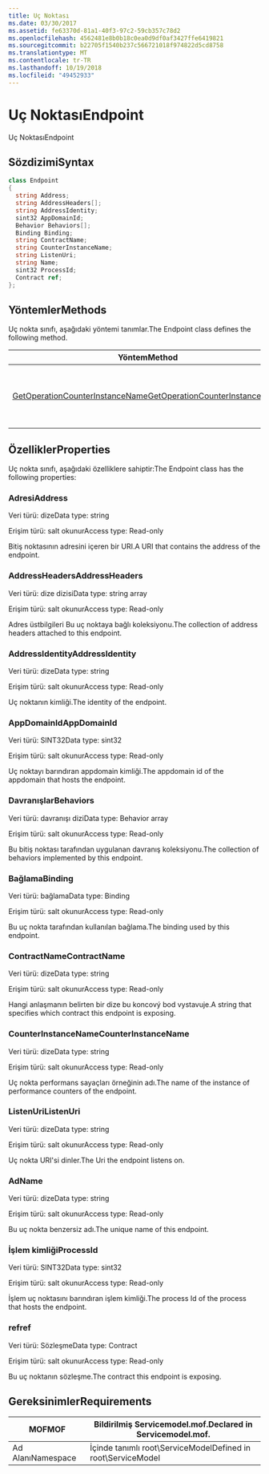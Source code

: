 ```yaml
---
title: Uç Noktası
ms.date: 03/30/2017
ms.assetid: fe63370d-81a1-40f3-97c2-59cb357c78d2
ms.openlocfilehash: 4562481e8b0b18c0ea0d9df0af3427ffe6419821
ms.sourcegitcommit: b22705f1540b237c566721018f974822d5cd8758
ms.translationtype: MT
ms.contentlocale: tr-TR
ms.lasthandoff: 10/19/2018
ms.locfileid: "49452933"
---
```

# <a name="endpoint"></a><span data-ttu-id="bd47d-102">Uç Noktası</span><span class="sxs-lookup"><span data-stu-id="bd47d-102">Endpoint</span></span>
<span data-ttu-id="bd47d-103">Uç Noktası</span><span class="sxs-lookup"><span data-stu-id="bd47d-103">Endpoint</span></span>  
  
## <a name="syntax"></a><span data-ttu-id="bd47d-104">Sözdizimi</span><span class="sxs-lookup"><span data-stu-id="bd47d-104">Syntax</span></span>  
  
```csharp
class Endpoint  
{  
  string Address;  
  string AddressHeaders[];  
  string AddressIdentity;  
  sint32 AppDomainId;  
  Behavior Behaviors[];  
  Binding Binding;  
  string ContractName;  
  string CounterInstanceName;  
  string ListenUri;  
  string Name;  
  sint32 ProcessId;  
  Contract ref;  
};  
```  
  
## <a name="methods"></a><span data-ttu-id="bd47d-105">Yöntemler</span><span class="sxs-lookup"><span data-stu-id="bd47d-105">Methods</span></span>  
 <span data-ttu-id="bd47d-106">Uç nokta sınıfı, aşağıdaki yöntemi tanımlar.</span><span class="sxs-lookup"><span data-stu-id="bd47d-106">The Endpoint class defines the following method.</span></span>  
  
|<span data-ttu-id="bd47d-107">Yöntem</span><span class="sxs-lookup"><span data-stu-id="bd47d-107">Method</span></span>|<span data-ttu-id="bd47d-108">Açıklama</span><span class="sxs-lookup"><span data-stu-id="bd47d-108">Description</span></span>|  
|------------|-----------------|  
|[<span data-ttu-id="bd47d-109">GetOperationCounterInstanceName</span><span class="sxs-lookup"><span data-stu-id="bd47d-109">GetOperationCounterInstanceName</span></span>](../../../../../docs/framework/wcf/diagnostics/wmi/getoperationcounterinstancename.md)|<span data-ttu-id="bd47d-110">İşlemi performans sayacı örneği adını alır.</span><span class="sxs-lookup"><span data-stu-id="bd47d-110">Retrieves the operation performance counter instance name</span></span>|  
  
## <a name="properties"></a><span data-ttu-id="bd47d-111">Özellikler</span><span class="sxs-lookup"><span data-stu-id="bd47d-111">Properties</span></span>  
 <span data-ttu-id="bd47d-112">Uç nokta sınıfı, aşağıdaki özelliklere sahiptir:</span><span class="sxs-lookup"><span data-stu-id="bd47d-112">The Endpoint class has the following properties:</span></span>  
  
### <a name="address"></a><span data-ttu-id="bd47d-113">Adresi</span><span class="sxs-lookup"><span data-stu-id="bd47d-113">Address</span></span>  
 <span data-ttu-id="bd47d-114">Veri türü: dize</span><span class="sxs-lookup"><span data-stu-id="bd47d-114">Data type: string</span></span>  
  
 <span data-ttu-id="bd47d-115">Erişim türü: salt okunur</span><span class="sxs-lookup"><span data-stu-id="bd47d-115">Access type: Read-only</span></span>  
  
 <span data-ttu-id="bd47d-116">Bitiş noktasının adresini içeren bir URI.</span><span class="sxs-lookup"><span data-stu-id="bd47d-116">A URI that contains the address of the endpoint.</span></span>  
  
### <a name="addressheaders"></a><span data-ttu-id="bd47d-117">AddressHeaders</span><span class="sxs-lookup"><span data-stu-id="bd47d-117">AddressHeaders</span></span>  
 <span data-ttu-id="bd47d-118">Veri türü: dize dizisi</span><span class="sxs-lookup"><span data-stu-id="bd47d-118">Data type: string array</span></span>  
  
 <span data-ttu-id="bd47d-119">Erişim türü: salt okunur</span><span class="sxs-lookup"><span data-stu-id="bd47d-119">Access type: Read-only</span></span>  
  
 <span data-ttu-id="bd47d-120">Adres üstbilgileri Bu uç noktaya bağlı koleksiyonu.</span><span class="sxs-lookup"><span data-stu-id="bd47d-120">The collection of address headers attached to this endpoint.</span></span>  
  
### <a name="addressidentity"></a><span data-ttu-id="bd47d-121">AddressIdentity</span><span class="sxs-lookup"><span data-stu-id="bd47d-121">AddressIdentity</span></span>  
 <span data-ttu-id="bd47d-122">Veri türü: dize</span><span class="sxs-lookup"><span data-stu-id="bd47d-122">Data type: string</span></span>  
  
 <span data-ttu-id="bd47d-123">Erişim türü: salt okunur</span><span class="sxs-lookup"><span data-stu-id="bd47d-123">Access type: Read-only</span></span>  
  
 <span data-ttu-id="bd47d-124">Uç noktanın kimliği.</span><span class="sxs-lookup"><span data-stu-id="bd47d-124">The identity of the endpoint.</span></span>  
  
### <a name="appdomainid"></a><span data-ttu-id="bd47d-125">AppDomainId</span><span class="sxs-lookup"><span data-stu-id="bd47d-125">AppDomainId</span></span>  
 <span data-ttu-id="bd47d-126">Veri türü: SINT32</span><span class="sxs-lookup"><span data-stu-id="bd47d-126">Data type: sint32</span></span>  
  
 <span data-ttu-id="bd47d-127">Erişim türü: salt okunur</span><span class="sxs-lookup"><span data-stu-id="bd47d-127">Access type: Read-only</span></span>  
  
 <span data-ttu-id="bd47d-128">Uç noktayı barındıran appdomain kimliği.</span><span class="sxs-lookup"><span data-stu-id="bd47d-128">The appdomain id of the appdomain that hosts the endpoint.</span></span>  
  
### <a name="behaviors"></a><span data-ttu-id="bd47d-129">Davranışlar</span><span class="sxs-lookup"><span data-stu-id="bd47d-129">Behaviors</span></span>  
 <span data-ttu-id="bd47d-130">Veri türü: davranışı dizi</span><span class="sxs-lookup"><span data-stu-id="bd47d-130">Data type: Behavior array</span></span>  
  
 <span data-ttu-id="bd47d-131">Erişim türü: salt okunur</span><span class="sxs-lookup"><span data-stu-id="bd47d-131">Access type: Read-only</span></span>  
  
 <span data-ttu-id="bd47d-132">Bu bitiş noktası tarafından uygulanan davranış koleksiyonu.</span><span class="sxs-lookup"><span data-stu-id="bd47d-132">The collection of behaviors implemented by this endpoint.</span></span>  
  
### <a name="binding"></a><span data-ttu-id="bd47d-133">Bağlama</span><span class="sxs-lookup"><span data-stu-id="bd47d-133">Binding</span></span>  
 <span data-ttu-id="bd47d-134">Veri türü: bağlama</span><span class="sxs-lookup"><span data-stu-id="bd47d-134">Data type: Binding</span></span>  
  
 <span data-ttu-id="bd47d-135">Erişim türü: salt okunur</span><span class="sxs-lookup"><span data-stu-id="bd47d-135">Access type: Read-only</span></span>  
  
 <span data-ttu-id="bd47d-136">Bu uç nokta tarafından kullanılan bağlama.</span><span class="sxs-lookup"><span data-stu-id="bd47d-136">The binding used by this endpoint.</span></span>  
  
### <a name="contractname"></a><span data-ttu-id="bd47d-137">ContractName</span><span class="sxs-lookup"><span data-stu-id="bd47d-137">ContractName</span></span>  
 <span data-ttu-id="bd47d-138">Veri türü: dize</span><span class="sxs-lookup"><span data-stu-id="bd47d-138">Data type: string</span></span>  
  
 <span data-ttu-id="bd47d-139">Erişim türü: salt okunur</span><span class="sxs-lookup"><span data-stu-id="bd47d-139">Access type: Read-only</span></span>  
  
 <span data-ttu-id="bd47d-140">Hangi anlaşmanın belirten bir dize bu koncový bod vystavuje.</span><span class="sxs-lookup"><span data-stu-id="bd47d-140">A string that specifies which contract this endpoint is exposing.</span></span>  
  
### <a name="counterinstancename"></a><span data-ttu-id="bd47d-141">CounterInstanceName</span><span class="sxs-lookup"><span data-stu-id="bd47d-141">CounterInstanceName</span></span>  
 <span data-ttu-id="bd47d-142">Veri türü: dize</span><span class="sxs-lookup"><span data-stu-id="bd47d-142">Data type: string</span></span>  
  
 <span data-ttu-id="bd47d-143">Erişim türü: salt okunur</span><span class="sxs-lookup"><span data-stu-id="bd47d-143">Access type: Read-only</span></span>  
  
 <span data-ttu-id="bd47d-144">Uç nokta performans sayaçları örneğinin adı.</span><span class="sxs-lookup"><span data-stu-id="bd47d-144">The name of the instance of performance counters of the endpoint.</span></span>  
  
### <a name="listenuri"></a><span data-ttu-id="bd47d-145">ListenUri</span><span class="sxs-lookup"><span data-stu-id="bd47d-145">ListenUri</span></span>  
 <span data-ttu-id="bd47d-146">Veri türü: dize</span><span class="sxs-lookup"><span data-stu-id="bd47d-146">Data type: string</span></span>  
  
 <span data-ttu-id="bd47d-147">Erişim türü: salt okunur</span><span class="sxs-lookup"><span data-stu-id="bd47d-147">Access type: Read-only</span></span>  
  
 <span data-ttu-id="bd47d-148">Uç nokta URI'si dinler.</span><span class="sxs-lookup"><span data-stu-id="bd47d-148">The Uri the endpoint listens on.</span></span>  
  
### <a name="name"></a><span data-ttu-id="bd47d-149">Ad</span><span class="sxs-lookup"><span data-stu-id="bd47d-149">Name</span></span>  
 <span data-ttu-id="bd47d-150">Veri türü: dize</span><span class="sxs-lookup"><span data-stu-id="bd47d-150">Data type: string</span></span>  
  
 <span data-ttu-id="bd47d-151">Erişim türü: salt okunur</span><span class="sxs-lookup"><span data-stu-id="bd47d-151">Access type: Read-only</span></span>  
  
 <span data-ttu-id="bd47d-152">Bu uç nokta benzersiz adı.</span><span class="sxs-lookup"><span data-stu-id="bd47d-152">The unique name of this endpoint.</span></span>  
  
### <a name="processid"></a><span data-ttu-id="bd47d-153">İşlem kimliği</span><span class="sxs-lookup"><span data-stu-id="bd47d-153">ProcessId</span></span>  
 <span data-ttu-id="bd47d-154">Veri türü: SINT32</span><span class="sxs-lookup"><span data-stu-id="bd47d-154">Data type: sint32</span></span>  
  
 <span data-ttu-id="bd47d-155">Erişim türü: salt okunur</span><span class="sxs-lookup"><span data-stu-id="bd47d-155">Access type: Read-only</span></span>  
  
 <span data-ttu-id="bd47d-156">İşlem uç noktasını barındıran işlem kimliği.</span><span class="sxs-lookup"><span data-stu-id="bd47d-156">The process Id of the process that hosts the endpoint.</span></span>  
  
### <a name="ref"></a><span data-ttu-id="bd47d-157">ref</span><span class="sxs-lookup"><span data-stu-id="bd47d-157">ref</span></span>  
 <span data-ttu-id="bd47d-158">Veri türü: Sözleşme</span><span class="sxs-lookup"><span data-stu-id="bd47d-158">Data type: Contract</span></span>  
  
 <span data-ttu-id="bd47d-159">Erişim türü: salt okunur</span><span class="sxs-lookup"><span data-stu-id="bd47d-159">Access type: Read-only</span></span>  
  
 <span data-ttu-id="bd47d-160">Bu uç noktanın sözleşme.</span><span class="sxs-lookup"><span data-stu-id="bd47d-160">The contract this endpoint is exposing.</span></span>  
  
## <a name="requirements"></a><span data-ttu-id="bd47d-161">Gereksinimler</span><span class="sxs-lookup"><span data-stu-id="bd47d-161">Requirements</span></span>  
  
|<span data-ttu-id="bd47d-162">MOF</span><span class="sxs-lookup"><span data-stu-id="bd47d-162">MOF</span></span>|<span data-ttu-id="bd47d-163">Bildirilmiş Servicemodel.mof.</span><span class="sxs-lookup"><span data-stu-id="bd47d-163">Declared in Servicemodel.mof.</span></span>|  
|---------|-----------------------------------|  
|<span data-ttu-id="bd47d-164">Ad Alanı</span><span class="sxs-lookup"><span data-stu-id="bd47d-164">Namespace</span></span>|<span data-ttu-id="bd47d-165">İçinde tanımlı root\ServiceModel</span><span class="sxs-lookup"><span data-stu-id="bd47d-165">Defined in root\ServiceModel</span></span>|
